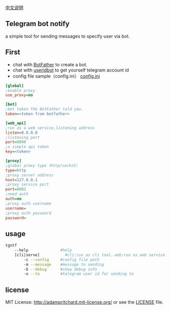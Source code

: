 [中文说明](https://github.com/Jokder/tg-bot-ntfy/blob/master/README-ZHCN.md '中文说明')

## Telegram bot notify

a simple tool for sending messages to specify user via bot.

## First

* chat with [BotFather](https://t.me/botfather 'BotFather') to create a bot.
* chat with [useridbot](https://telegram.me/userinfobot 'useridbot') to get yourself telegram account id
* config file sample（config.ini）
[config.ini](https://github.com/Jokder/tg-bot-ntfy/blob/master/Main/config.ini 'config file sample')
``` ini
[global]
;enable proxy
use_proxy=no

[bot]
;bot token the BotFather told you.
token=<token from botfather>

[web_api]
;run as a web service,listening address
listen=0.0.0.0
;listening port
port=8080
;a simple api token
key=<token>

[proxy]
;global proxy type（http/socks5）
type=http
;proxy server address
host=127.0.0.1
;proxy service port
port=8082
;need auth
auth=no
;proxy auth username
username=
;proxy auth password
password=
```


## usage

``` sh
tgntf 
    --help              #help
    [cli|serve]           #cli:run as cli tool，web:run as web service
        -c --config     #config file path
        -m --message    #message to sending
        -b --debug      #show debug info
        -o --to         #telegram user id for sending to
```

## license

MIT License: http://adampritchard.mit-license.org/ or see the [LICENSE](https://github.com/Jokder/tg-bot-ntfy/blob/master/LICENSE 'LICENSE') file.
